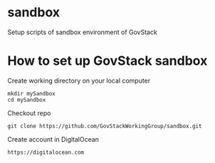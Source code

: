 # sandbox
Setup scripts of sandbox environment of GovStack

# How to set up GovStack sandbox
Create working directory on your local computer
```
mkdir mySandbox
cd mySandbox
```
Checkout repo
```
git clone https://github.com/GovStackWorkingGroup/sandbox.git
```
Create account in DigitalOcean
```
https://digitalocean.com
```
